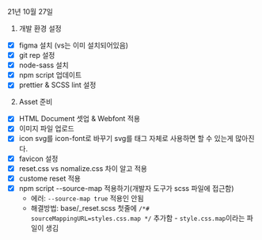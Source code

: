 21년 10월 27일

1. 개발 환경 설정

- [x] figma 설치 (vs는 이미 설치되어있음)
- [x] git rep 설정
- [x] node-sass 설치
- [x] npm script 업데이트
- [x] prettier & SCSS lint 설정

2. Asset 준비

- [x] HTML Document 셋업 & Webfont 적용
- [x] 이미지 파일 업로드
- [x] icon svg를 icon-font로 바꾸기
      svg를 태그 자체로 사용하면 할 수 있는게 많아진다.
- [x] favicon 설정
- [x] reset.css vs nomalize.css 차이 알고 적용
- [x] custome reset 적용
- [x] npm script --source-map 적용하기(개발자 도구가 scss 파일에 접근함) 
   - 에러: `--source-map true` 적용인 안됨 
   - 해결방법: base/\_reset.scss 첫줄에 `/*# sourceMappingURL=styles.css.map */` 추가함 - `style.css.map`이라는 파일이 생김
